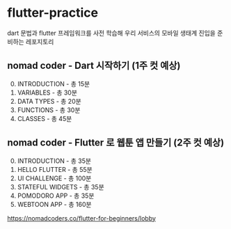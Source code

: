 # flutter-practice
dart 문법과 flutter 프레임워크를 사전 학습해 우리 서비스의 모바일 생태계 진입을 준비하는 레포지토리

## nomad coder - Dart 시작하기 (1주 컷 예상)
0. INTRODUCTION - 총 15분
1. VARIABLES - 총 30분
2. DATA TYPES - 총 20분
3. FUNCTIONS - 총 30분
4. CLASSES - 총 45분

## nomad coder - Flutter 로 웹툰 앱 만들기 (2주 컷 예상)
0. INTRODUCTION - 총 35분
1. HELLO FLUTTER - 총 55분
2. UI CHALLENGE - 총 100분
3. STATEFUL WIDGETS - 총 35분
4. POMODORO APP - 총 35분
5. WEBTOON APP - 총 160분

https://nomadcoders.co/flutter-for-beginners/lobby
